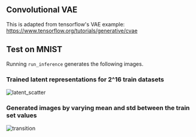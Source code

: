 ## Convolutional VAE
This is adapted from tensorflow's VAE example: https://www.tensorflow.org/tutorials/generative/cvae

## Test on MNIST
Running `run_inference` generates the following images.
### Trained latent representations for 2^16 train datasets
![latent_scatter](https://user-images.githubusercontent.com/26334704/146868632-e2c0b42a-f54e-4f32-b207-13ef756cd26e.png)

### Generated images by varying mean and std between the train set values
![transition](https://user-images.githubusercontent.com/26334704/146868683-b44c9f0e-de29-4cc3-b6d3-f8dbb2f0a018.png)
